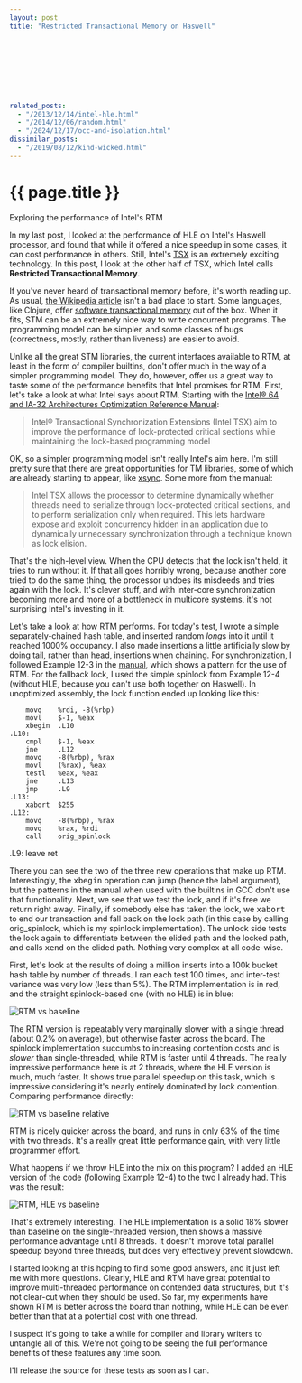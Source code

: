 ```yaml
---
layout: post
title: "Restricted Transactional Memory on Haswell"









related_posts:
  - "/2013/12/14/intel-hle.html"
  - "/2014/12/06/random.html"
  - "/2024/12/17/occ-and-isolation.html"
dissimilar_posts:
  - "/2019/08/12/kind-wicked.html"
---
```

{{ page.title }}
================

<p class="meta">Exploring the performance of Intel's RTM</p>

In my last post, I looked at the performance of HLE on Intel's Haswell processor, and found that while it offered a nice speedup in some cases, it can cost performance in others. Still, Intel's [TSX](http://software.intel.com/en-us/blogs/2012/02/07/transactional-synchronization-in-haswell) is an extremely exciting technology. In this post, I look at the other half of TSX, which Intel calls **Restricted Transactional Memory**.

If you've never heard of transactional memory before, it's worth reading up. As usual, [the Wikipedia article](http://en.wikipedia.org/wiki/Transactional_memory) isn't a bad place to start. Some languages, like Clojure, offer [software transactional memory](http://clojure.org/concurrent_programming) out of the box. When it fits, STM can be an extremely nice way to write concurrent programs. The programming model can be simpler, and some classes of bugs (correctness, mostly, rather than liveness) are easier to avoid.

Unlike all the great STM libraries, the current interfaces available to RTM, at least in the form of compiler builtins, don't offer much in the way of a simpler programming model. They do, however, offer us a great way to taste some of the performance benefits that Intel promises for RTM. First, let's take a look at what Intel says about RTM. Starting with the [Intel® 64 and IA-32 Architectures Optimization Reference Manual](http://www.intel.com/content/dam/www/public/us/en/documents/manuals/64-ia-32-architectures-optimization-manual.pdf):

> Intel® Transactional Synchronization Extensions (Intel TSX) aim to improve the performance of lock-protected critical sections while maintaining the lock-based programming model

OK, so a simpler programming model isn't really Intel's aim here. I'm still pretty sure that there are great opportunities for TM libraries, some of which are already starting to appear, like [xsync](https://github.com/amidvidy/xsync). Some more from the manual:

> Intel TSX allows the processor to determine dynamically whether threads need to serialize through lock-protected critical sections, and to perform serialization only when required. This lets hardware expose and exploit concurrency hidden in an application due to dynamically unnecessary synchronization through a technique known as lock elision.

That's the high-level view. When the CPU detects that the lock isn't held, it tries to run without it. If that all goes horribly wrong, because another core tried to do the same thing, the processor undoes its misdeeds and tries again with the lock. It's clever stuff, and with inter-core synchronization becoming more and more of a bottleneck in multicore systems, it's not surprising Intel's investing in it.

Let's take a look at how RTM performs. For today's test, I wrote a simple separately-chained hash table, and inserted random *long*s into it until it reached 1000% occupancy. I also made insertions a little artificially slow by doing tail, rather than head, insertions when chaining. For synchronization, I followed Example 12-3 in the [manual](http://www.intel.com/content/dam/www/public/us/en/documents/manuals/64-ia-32-architectures-optimization-manual.pdf), which shows a pattern for the use of RTM. For the fallback lock, I used the simple spinlock from Example 12-4 (without HLE, because you can't use both together on Haswell). In unoptimized assembly, the lock function ended up looking like this:

        movq    %rdi, -8(%rbp)
        movl    $-1, %eax
        xbegin  .L10
    .L10:
        cmpl    $-1, %eax
        jne     .L12
        movq    -8(%rbp), %rax
        movl    (%rax), %eax
        testl   %eax, %eax
        jne     .L13
        jmp     .L9
    .L13:
        xabort  $255
    .L12:
        movq    -8(%rbp), %rax
        movq    %rax, %rdi
        call    orig_spinlock
   .L9:
        leave
        ret

There you can see the two of the three new operations that make up RTM. Interestingly, the <tt>xbegin</tt> operation can jump (hence the label argument), but the patterns in the manual when used with the builtins in GCC don't use that functionality. Next, we see that we test the lock, and if it's free we return right away. Finally, if somebody else has taken the lock, we <tt>xabort</tt> to end our transaction and fall back on the lock path (in this case by calling orig_spinlock, which is my spinlock implementation). The unlock side tests the lock again to differentiate between the elided path and the locked path, and calls <tt>xend</tt> on the elided path. Nothing very complex at all code-wise.

First, let's look at the results of doing a million inserts into a 100k bucket hash table by number of threads. I ran each test 100 times, and inter-test variance was very low (less than 5%). The RTM implementation is in red, and the straight spinlock-based one (with no HLE) is in blue:

![RTM vs baseline](https://s3.amazonaws.com/mbrooker-blog-images/tsx_rtm_threads.png)

The RTM version is repeatably very marginally slower with a single thread (about 0.2% on average), but otherwise faster across the board. The spinlock implementation succumbs to increasing contention costs and is *slower* than single-threaded, while RTM is faster until 4 threads. The really impressive performance here is at 2 threads, where the HLE version is much, much faster. It shows true parallel speedup on this task, which is impressive considering it's nearly entirely dominated by lock contention. Comparing performance directly:

![RTM vs baseline relative](https://s3.amazonaws.com/mbrooker-blog-images/tsx_rtm_speedup.png)

RTM is nicely quicker across the board, and runs in only 63% of the time with two threads. It's a really great little performance gain, with very little programmer effort. 

What happens if we throw HLE into the mix on this program? I added an HLE version of the code (following Example 12-4) to the two I already had. This was the result:

![RTM, HLE vs baseline](https://s3.amazonaws.com/mbrooker-blog-images/tsx_rtm_hle_threads.png)

That's extremely interesting. The HLE implementation is a solid 18% slower than baseline on the single-threaded version, then shows a massive performance advantage until 8 threads. It doesn't improve total parallel speedup beyond three threads, but does very effectively prevent slowdown.

I started looking at this hoping to find some good answers, and it just left me with more questions. Clearly, HLE and RTM have great potential to improve multi-threaded performance on contended data structures, but it's not clear-cut when they should be used. So far, my experiments have shown RTM is better across the board than nothing, while HLE can be even better than that at a potential cost with one thread.

I suspect it's going to take a while for compiler and library writers to untangle all of this. We're not going to be seeing the full performance benefits of these features any time soon.

I'll release the source for these tests as soon as I can.